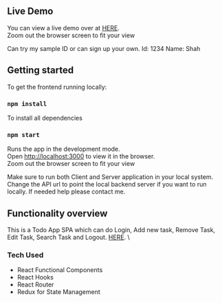 ## Live Demo

You can view a live demo over at [HERE](https://todo-frontend-shahrul.herokuapp.com/). \
Zoom out the browser screen to fit your view

Can try my sample ID or can sign up your own.
Id: 1234
Name: Shah

## Getting started

To get the frontend running locally:

### `npm install`

To install all dependencies

### `npm start`

Runs the app in the development mode.\
Open [http://localhost:3000](http://localhost:3000) to view it in the browser. \
Zoom out the browser screen to fit your view

Make sure to run both Client and Server application in your local system. Change the API url to point the local backend server if you want to run locally.
If needed help please contact me.

## Functionality overview

This is a Todo App SPA which can do Login, Add new task, Remove Task, Edit Task, Search Task and Logout. [HERE](https://todo-frontend-shahrul.herokuapp.com/). \

### Tech Used

- React Functional Components
- React Hooks
- React Router
- Redux for State Management
